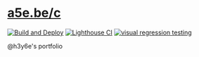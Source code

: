 # [a5e.be/c](https://a5e.be/c)

[![Build and Deploy](https://github.com/h3y6e/portfolio/workflows/Build%20and%20Deploy/badge.svg)](https://github.com/h3y6e/portfolio/actions?query=workflow%3A%22Build+and+Deploy%22)
[![Lighthouse CI](https://github.com/h3y6e/portfolio/workflows/Lighthouse%20CI/badge.svg)](https://github.com/h3y6e/portfolio/actions?query=workflow%3A%22Lighthouse+CI%22)
[![visual regression testing](https://percy.io/static/images/percy-badge.svg)](https://percy.io/3a462313/portfolio)

@h3y6e's portfolio
